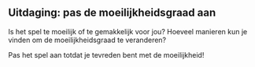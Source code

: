## Uitdaging: pas de moeilijkheidsgraad aan

Is het spel te moeilijk of te gemakkelijk voor jou? Hoeveel manieren kun je vinden om de moeilijkheidsgraad te veranderen?

Pas het spel aan totdat je tevreden bent met de moeilijkheid!